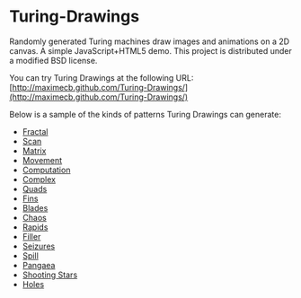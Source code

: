 Turing-Drawings
===============

Randomly generated Turing machines draw images and animations on a 2D canvas.
A simple JavaScript+HTML5 demo. This project is distributed under a modified
BSD license.

You can try Turing Drawings at the following URL:
[http://maximecb.github.com/Turing-Drawings/](http://maximecb.github.com/Turing-Drawings/)

Below is a sample of the kinds of patterns Turing Drawings can generate:
* [Fractal](http://maximecb.github.com/Turing-Drawings/#5,4,4,2,1,1,3,2,4,3,1,2,2,3,1,2,1,3,2,0,2,2,3,2,3,0,2,3,2,4,2,2,0,2,0,1,1,0,2,3,0,1,2,1,2,3,3,3,2,0,1,1,3,2,2,0,2,2,3,3,2,0)
* [Scan](http://maximecb.github.com/Turing-Drawings/#4,3,0,1,2,3,1,0,1,1,0,2,2,1,3,2,2,0,1,3,0,2,0,1,2,2,2,2,0,0,1,3,3,1,3,2,2,0)
* [Matrix](http://maximecb.github.com/Turing-Drawings/#6,4,1,2,0,1,3,1,4,3,3,1,3,0,5,2,1,4,2,0,2,1,1,4,1,0,1,3,0,5,1,3,1,1,3,0,1,1,2,3,3,5,1,1,3,1,0,3,1,2,1,1,1,1,3,3,3,2,2,2,3,3,2,1,3,5,3,0,2,3,2,4,1,1)
* [Movement](http://maximecb.github.com/Turing-Drawings/#3,3,1,1,3,0,1,1,2,1,2,2,2,2,1,2,2,1,1,3,1,1,0,2,1,1,1,2,0)
* [Computation](http://maximecb.github.com/Turing-Drawings/#2,5,1,1,2,1,3,0,1,4,2,1,2,1,1,4,2,0,2,0,0,2,2,0,3,1,1,2,3,0,3,2)
* [Complex](http://maximecb.github.com/Turing-Drawings/#3,3,2,1,2,1,2,1,0,2,1,2,1,3,1,1,1,1,2,0,1,1,3,2,2,0,0,1,1)
* [Quads](http://maximecb.github.com/Turing-Drawings/#4,3,2,2,2,1,1,0,3,1,2,2,2,1,1,1,0,3,2,3,1,1,0,0,1,1,2,2,2,1,1,2,1,2,1,2,1,3)
* [Fins](http://maximecb.github.com/Turing-Drawings/#4,3,0,2,3,3,1,3,2,1,0,3,1,0,3,2,3,2,1,2,0,1,3,1,1,2,1,1,0,0,1,3,2,2,0,0,2,1)
* [Blades](http://maximecb.github.com/Turing-Drawings/#4,3,3,1,0,1,2,2,1,2,3,1,1,3,3,1,0,3,1,3,3,1,3,2,2,3,0,1,0,3,2,0,3,2,2,2,1,0)
* [Chaos](http://maximecb.github.com/Turing-Drawings/#4,3,3,1,0,2,2,3,1,2,0,1,1,3,0,1,3,2,1,3,2,2,3,2,1,2,2,2,3,2,2,0,1,1,2,2,2,0)
* [Rapids](http://maximecb.github.com/Turing-Drawings/#3,6,2,2,3,2,4,0,0,1,0,2,1,2,1,1,0,1,2,3,2,3,0,2,1,0,2,5,3,2,5,2,2,4,1,1,5,0,2,4,3,0,4,0,0,1,1,2,1,3,2,1,0,2,2,0)
* [Filler](http://maximecb.github.com/Turing-Drawings/#3,4,2,2,0,1,2,0,2,1,0,1,1,1,2,3,0,0,1,1,0,2,3,0,3,0,1,2,2,1,1,2,2,2,1,0,3,0)
* [Seizures](http://maximecb.github.com/Turing-Drawings/#4,3,3,1,2,3,1,0,3,1,3,1,2,3,2,2,0,1,2,1,3,2,3,0,2,0,3,1,2,2,2,2,3,1,1,1,2,3)
* [Spill](http://maximecb.github.io/Turing-Drawings/#4,3,1,2,2,3,1,0,3,1,3,1,1,2,2,1,1,3,1,0,2,1,0,2,2,0,0,1,3,3,2,3,3,2,2,3,1,3)
* [Pangaea](http://maximecb.github.io/Turing-Drawings/#6,3,0,1,3,1,1,2,1,2,1,2,2,0,3,1,3,4,1,2,2,1,0,3,1,2,1,2,3,4,1,0,5,1,1,2,1,3,2,2,0,2,1,0,4,2,2,4,2,1,0,2,0,1,1,0)
* [Shooting Stars](http://maximecb.github.io/Turing-Drawings/#6,4,4,2,2,4,3,3,2,2,3,1,2,2,0,2,0,3,1,3,4,1,2,2,1,0,3,3,1,2,2,0,3,1,0,4,1,3,4,1,1,0,1,3,0,1,0,5,2,2,5,1,0,2,1,0,4,3,3,3,1,1,1,2,3,5,3,1,4,1,2,4,1,1)
* [Holes](http://maximecb.github.io/Turing-Drawings/#3,3,2,2,1,0,1,2,0,2,3,2,2,0,0,1,1,0,2,1,1,1,3,1,2,0,2,2,3)
